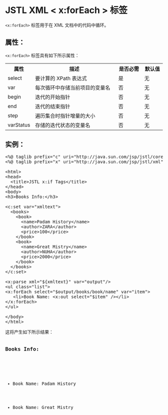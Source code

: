 # JSTL XML < x:forEach > 标签

`<x:forEach>` 标签用于在 XML 文档中的代码中循环。

## 属性：

`<x:forEach>` 标签具有如下所示属性：

<table class="table table-bordered">
<tr><th style="width:15%">属性</th><th>描述 </th><th>是否必需</th><th>默认值</th></tr>
<tr><td>select</td><td>要计算的 XPath 表达式</td><td>是</td><td>无</td></tr>
<tr><td>var</td><td>每次循环中存储当前项目的变量名</td><td>否</td><td>无</td></tr>
<tr><td>begin</td><td>迭代的开始指针</td><td>否</td><td>无</td></tr>
<tr><td>end</td><td>迭代的结束指针</td><td>否</td><td>无</td></tr>
<tr><td>step</td><td>遍历集合时指针增量的大小</td><td>否</td><td>无</td></tr>
<tr><td>varStatus</td><td>存储的迭代状态的变量名</td><td>否</td><td>无</td></tr>
</table>

## 实例：

<pre class="prettyprint notranslate tryit">
&lt;%@ taglib prefix="c" uri="http://java.sun.com/jsp/jstl/core" %&gt;
&lt;%@ taglib prefix="x" uri="http://java.sun.com/jsp/jstl/xml" %&gt;

&lt;html&gt;
&lt;head&gt;
  &lt;title&gt;JSTL x:if Tags&lt;/title&gt;
&lt;/head&gt;
&lt;body&gt;
&lt;h3&gt;Books Info:&lt;/h3&gt;

&lt;c:set var="xmltext"&gt;
  &lt;books&gt;
    &lt;book&gt;
      &lt;name&gt;Padam History&lt;/name&gt;
      &lt;author&gt;ZARA&lt;/author&gt;
      &lt;price&gt;100&lt;/price&gt;
    &lt;/book&gt;
    &lt;book&gt;
      &lt;name&gt;Great Mistry&lt;/name&gt;
      &lt;author&gt;NUHA&lt;/author&gt;
      &lt;price&gt;2000&lt;/price&gt;
    &lt;/book&gt;
  &lt;/books&gt;
&lt;/c:set&gt;

&lt;x:parse xml="${xmltext}" var="output"/&gt;
&lt;ul class="list"&gt;
&lt;x:forEach select="$output/books/book/name" var="item"&gt;
   &lt;li&gt;Book Name: &lt;x:out select="$item" /&gt;&lt;/li&gt;
&lt;/x:forEach&gt;
&lt;/ul&gt;

&lt;/body&gt;
&lt;/html&gt;
</pre>

这将产生如下所示结果：

<pre class="result notranslate">
<h3>Books Info:</h3>
<ul class="list">
   <li><p>Book Name: Padam History</p></li>
   <li><p>Book Name: Great Mistry</p></li>
</ul>
</pre>
